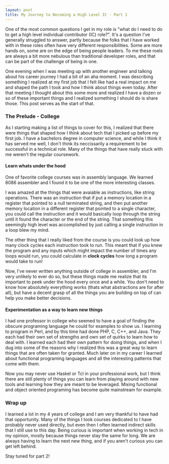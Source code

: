 ```yaml
---
layout: post
title: My Journey to Becoming a High Level IC - Part 1
---
```


One of the most common questions I get in my role is "what do I need to do to 
get a high level individual contributor (IC) role?". It's a question I've generally 
struggled to answer, partly because the folks that I have worked with in these 
roles often have very different responsibilities. Some are more hands on, some are 
on the edge of being people leaders. To me these roels are always a bit more nebulous
than traditional developer roles, and that can be part of the challenge of being in
one.

One evening when I was meeting up with another engineer and talking about 
his career journey I had a bit of an aha moment. I was describing something I 
realized at my first job that I felt like had a real impact on me and shaped
the path I took and how I think about things even today. After that 
meeting I thought about this some more and realized I have a dozen or so of 
these important things and I realized something I should do is share those. 
This post serves as the start of that.

### The Prelude - College

As I starting making a list of things to cover for this, I realized that there 
were things that shaped how I think about tech that I picked up before my 
first job. I have a bachelors degree in computer science, and while I think it
has served me well, I don't think its neccissarily a requirement to be successful
in a technical role. Many of the things that have really stuck with me weren't 
the regular coursework.

#### Learn whats under the hood

One of favorite college courses was in assembly language. We learned 8086 
assembler and I found it to be one of the more interesting classes.

I was amazed at the things that were avaiable as instructions, like string 
operations. There was an instruction that if put a memory location in 
a register that pointed to a null terminated string, and then put another 
memory location in a different register that pointed to a single character,
you could call the instruction and it would basically loop through the string 
until it found the character or the end of the string. That something this 
seemingly high level was accomplished by just calling a single instruction in 
a loop blew my mind.

The other thing that I really liked from the course is you could look up how 
many clock cycles each instruction took to run. This meant that if you knew 
the program and any inputs which might impact the number of times any loops 
would run, you could calculate in **clock cycles** how long a program would 
take to run!

Now, I've never written anything outside of college in assembler, and I'm very 
unlikely to ever do so, but these things made me realize that its important to 
peek under the hood every once and a while. You don't need to know how 
absolutely everything works (thats what abstractions are for after all), but 
have a decent grasp of all the things you are building on top of can help you
make better decisions.

#### Experimentation as a way to learn new things

I had one professor in college who seemed to have a goal of finding the 
obscure programing language he could for examples to show us. I learning to
program in Perl, and by this time had done PHP, C, C++, and Java. They each had 
their own set of strengths and own set of quirks to learn how to deal with. I 
learned each had their own pattern for doing things, and when I dug into some 
of the reasons why I realized this was a great way to learn things that are 
often taken for granted. Much later on in my career I learned about functional 
programing languages and all the interesting patterns that come with them.

Now you may never use Haskel or Tcl in your professional work, but I think 
there are still plenty of things you can learn from playing around with new 
tools and learning how they are meant to be leveraged. Mixing functional and 
object oriented programing has become quite mainstream for example.

### Wrap up

I learned a lot in my 4 years of college and I am very thankful to have had 
that opportunity. Many of the things I took courses dedicated to I have 
probably never used directly, but even then I often learned indirect skills 
that I still use to this day. Being curious is important when working in tech
in my opinion, mostly because things never stay the same for long. We are 
always having to learn the next new thing, and if you aren't curious you can 
get left behind.

Stay tuned for part 2!